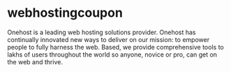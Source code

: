 # webhostingcoupon 
Onehost is a leading web hosting solutions provider. Onehost has continually innovated new ways to deliver on our mission: to empower people to fully harness the web. Based, we provide comprehensive tools to lakhs of users throughout the world so anyone, novice or pro, can get on the web and thrive.
